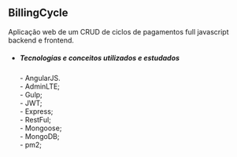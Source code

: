## BillingCycle

Aplicação web de um CRUD de ciclos de pagamentos full javascript backend e frontend.

* <h5>Tecnologias e conceitos utilizados e estudados</h5>
   - AngularJS. <br />
   - AdminLTE; <br />
   - Gulp; <br />
   - JWT; <br />
   - Express; <br />
   - RestFul; <br />
   - Mongoose; <br />
   - MongoDB; <br />
   - pm2; <br />
